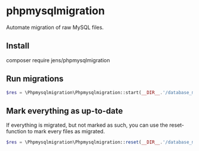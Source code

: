 # phpmysqlmigration
Automate migration of raw MySQL files.

## Install

composer require jens/phpmysqlmigration

## Run migrations

```php
$res = \Phpmysqlmigration\Phpmysqlmigration::start(__DIR__.'/database_migrations/', array('host' => 'localhost', 'username' => 'root', 'password' => '', 'database' => 'db'));
```

## Mark everything as up-to-date

If everything is migrated, but not marked as such, you can use the reset-function to mark every files as migrated.

```php
$res = \Phpmysqlmigration\Phpmysqlmigration::reset(__DIR__.'/database_migrations/', array('host' => 'localhost', 'username' => 'root', 'password' => '', 'database' => 'db'));
```
